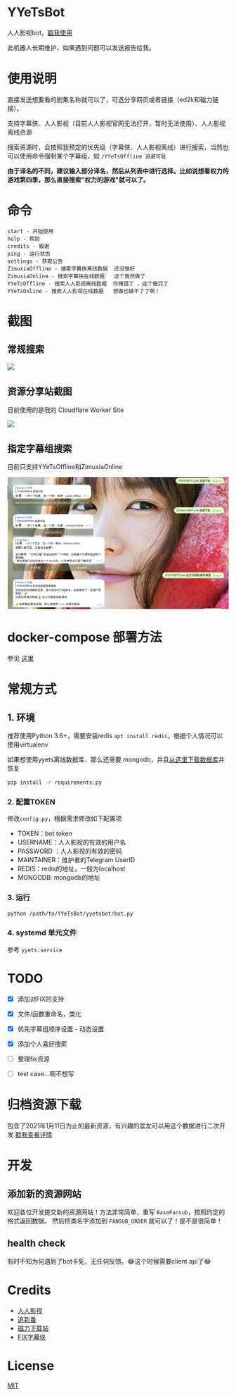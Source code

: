 # YYeTsBot

人人影视bot，[戳我使用](https://t.me/yyets_bot)

此机器人长期维护，如果遇到问题可以发送报告给我。

# 使用说明

直接发送想要看的剧集名称就可以了，可选分享网页或者链接（ed2k和磁力链接）。

支持字幕侠、人人影视（目前人人影视官网无法打开，暂时无法使用）、人人影视离线资源

搜索资源时，会按照我预定的优先级（字幕侠、人人影视离线）进行搜索，当然也可以使用命令强制某个字幕组，如 `/YYeTsOffline 逃避可耻`

**由于译名的不同，建议输入部分译名，然后从列表中进行选择。比如说想看权力的游戏第四季，那么直接搜索"权力的游戏"就可以了。**

# 命令

```
start - 开始使用
help - 帮助
credits - 致谢
ping - 运行状态
settings - 获取公告
ZimuxiaOffline - 搜索字幕侠离线数据  还没做好
ZimuxiaOnline - 搜索字幕侠在线数据   这个竟然做了
YYeTsOffline - 搜索人人影视离线数据  你猜错了 ，这个做完了
YYeTsOnline - 搜索人人影视在线数据   想做也做不了了啊！
```

# 截图
## 常规搜索
![](assets/1.png)

## 资源分享站截图
目前使用的是我的 Cloudflare Worker Site

![](assets/2.png)

## 指定字幕组搜索
目前只支持YYeTsOffline和ZimuxiaOnline

![](assets/3.png)

# docker-compose 部署方法
参见 [这里](https://github.com/tgbot-collection/BotsRunner)

# 常规方式

## 1. 环境

推荐使用Python 3.6+，需要安装redis `apt install redis`，根据个人情况可以使用virtualenv

如果想使用yyets离线数据库，那么还需要 mongodb，并且[从这里下载数据库](https://t.me/mikuri520/675)并恢复

```bash
pip install -r requirements.py
```

### 2. 配置TOKEN

修改`config.py`，根据需求修改如下配置项

* TOKEN：bot token
* USERNAME：人人影视的有效的用户名
* PASSWORD ：人人影视的有效的密码
* MAINTAINER：维护者的Telegram UserID
* REDIS：redis的地址，一般为localhost
* MONGODB: mongodb的地址

### 3. 运行

```bash
python /path/to/YYeTsBot/yyetsbot/bot.py
```

### 4. systemd 单元文件

参考 `yyets.service`

# TODO
- [x] 添加对FIX的支持
- [x] 文件/函数重命名，类化
- [x] 优先字幕组顺序设置 - 动态设置
- [x] 添加个人喜好搜索
- [ ] 整理fix资源
- [ ] test case...啊不想写


# 归档资源下载

包含了2021年1月11日为止的最新资源，有兴趣的盆友可以用这个数据进行二次开发
[戳我查看详情](https://t.me/mikuri520/668)

# 开发
## 添加新的资源网站
欢迎各位开发提交新的资源网站！方法非常简单，重写 `BaseFansub`，按照约定的格式返回数据。
然后把类名字添加到 `FANSUB_ORDER` 就可以了！是不是很简单！
## health check
有时不知为何遇到了bot卡死，无任何反馈。😂这个时候需要client api了😂

# Credits

* [人人影视](http://www.zmz2019.com/)
* [追新番](http://www.zhuixinfan.com/main.php)
* [磁力下载站](http://oabt005.com/home.html)
* [FIX字幕侠](https://www.zimuxia.cn/)

# License

[MIT](LICENSE)
